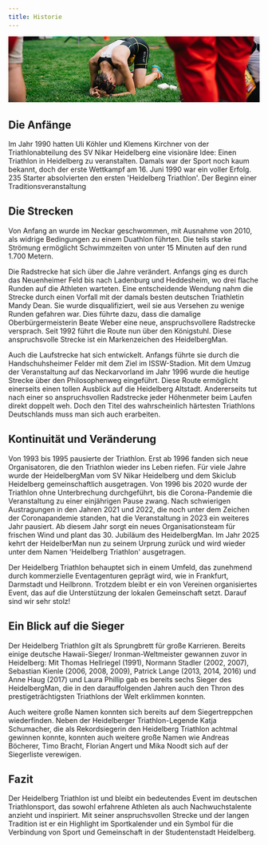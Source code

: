 ```yaml
---
title: Historie
---
```


![Historie](/img/banner/Historie.png)

## Die Anfänge

Im Jahr 1990 hatten Uli Köhler und Klemens Kirchner von der Triathlonabteilung des SV Nikar Heidelberg eine visionäre Idee: Einen Triathlon in Heidelberg zu veranstalten. Damals war der Sport noch kaum bekannt, doch der erste Wettkampf am 16. Juni 1990 war ein voller Erfolg. 235 Starter absolvierten den ersten 'Heidelberg Triathlon'. Der Beginn einer Traditionsveranstaltung

## Die Strecken

Von Anfang an wurde im Neckar geschwommen, mit Ausnahme von 2010, als widrige Bedingungen zu einem Duathlon führten. Die teils starke Strömung ermöglicht Schwimmzeiten von unter 15 Minuten auf den rund 1.700 Metern.

Die Radstrecke hat sich über die Jahre verändert. Anfangs ging es durch das Neuenheimer Feld bis nach Ladenburg und Heddesheim, wo drei flache Runden auf die Athleten warteten. Eine entscheidende Wendung nahm die Strecke durch einen Vorfall mit der damals besten deutschen Triathletin Mandy Dean. Sie wurde disqualifiziert, weil sie aus Versehen zu wenige Runden gefahren war. Dies führte dazu, dass die damalige Oberbürgermeisterin Beate Weber eine neue, anspruchsvollere Radstrecke versprach. Seit 1992 führt die Route nun über den Königstuhl. Diese anspruchsvolle Strecke ist ein Markenzeichen des HeidelbergMan.

Auch die Laufstrecke hat sich entwickelt. Anfangs führte sie durch die Handschuhsheimer Felder mit dem Ziel im ISSW-Stadion. Mit dem Umzug der Veranstaltung auf das Neckarvorland im Jahr 1996 wurde die heutige Strecke über den Philosophenweg eingeführt. Diese Route ermöglicht einerseits einen tollen Ausblick auf die Heidelberg Altstadt. Andererseits tut nach einer so anspruchsvollen Radstrecke jeder Höhenmeter beim Laufen direkt doppelt weh. Doch den Titel des wahrscheinlich härtesten Triathlons Deutschlands muss man sich auch erarbeiten.

## Kontinuität und Veränderung

Von 1993 bis 1995 pausierte der Triathlon. Erst ab 1996 fanden sich neue Organisatoren, die den Triathlon wieder ins Leben riefen. Für viele Jahre wurde der HeidelbergMan vom SV Nikar Heidelberg und dem Skiclub Heidelberg gemeinschaftlich ausgetragen. Von 1996 bis 2020 wurde der Triathlon ohne Unterbrechung durchgeführt, bis die Corona-Pandemie die Veranstaltung zu einer einjährigen Pause zwang. Nach schwierigen Austragungen in den Jahren 2021 und 2022, die noch unter dem Zeichen der Coronapandemie standen, hat die Veranstaltung in 2023 ein weiteres Jahr pausiert. Ab diesem Jahr sorgt ein neues Organisationsteam für frischen Wind und plant das 30. Jubiläum des HeidelbergMan. Im Jahr 2025 kehrt der HeidelberMan nun zu seinem Urprung zurück und wird wieder unter dem Namen 'Heidelberg Triathlon' ausgetragen.

Der Heidelberg Triathlon behauptet sich in einem Umfeld, das zunehmend durch kommerzielle Eventagenturen geprägt wird, wie in Frankfurt, Darmstadt und Heilbronn. Trotzdem bleibt er ein von Vereinen organisiertes Event, das auf die Unterstützung der lokalen Gemeinschaft setzt. Darauf sind wir sehr stolz!

## Ein Blick auf die Sieger

Der Heidelberg Triathlon gilt als Sprungbrett für große Karrieren. Bereits einige deutsche Hawaii-Sieger/ Ironman-Weltmeister gewannen zuvor in Heidelberg: Mit Thomas Hellriegel (1991), Normann Stadler (2002, 2007), Sebastian Kienle (2006, 2008, 2009), Patrick Lange (2013, 2014, 2016) und Anne Haug (2017) und Laura Phillip gab es bereits sechs Sieger des HeidelbergMan, die in den darauffolgenden Jahren auch den Thron des prestigeträchtigsten Triathlons der Welt erklimmen konnten.

Auch weitere große Namen konnten sich bereits auf dem Siegertreppchen wiederfinden. Neben der Heidelberger Triathlon-Legende Katja Schumacher, die als Rekordsiegerin den Heidelberg Triathlon achtmal gewinnen konnte, konnten auch weitere große Namen wie Andreas Böcherer, Timo Bracht, Florian Angert und Mika Noodt sich auf der Siegerliste verewigen.

## Fazit

Der Heidelberg Triathlon ist und bleibt ein bedeutendes Event im deutschen Triathlonsport, das sowohl erfahrene Athleten als auch Nachwuchstalente anzieht und inspiriert. Mit seiner anspruchsvollen Strecke und der langen Tradition ist er ein Highlight im Sportkalender und ein Symbol für die Verbindung von Sport und Gemeinschaft in der Studentenstadt Heidelberg.
